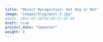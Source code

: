 ```yaml
---
title: "Object Recognition: Hot Dog or Not"
image: "images/blog/post-5.jpg"
#date: 2021-07-18T16:00:51-05:00
draft: true
project_date: "Semester"
weight: 0
---
```


